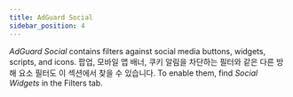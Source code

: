 ```yaml
---
title: AdGuard Social
sidebar_position: 4
---
```


_AdGuard Social_ contains filters against social media buttons, widgets, scripts, and icons. 팝업, 모바일 앱 배너, 쿠키 알림을 차단하는 필터와 같은 다른 방해 요소 필터도 이 섹션에서 찾을 수 있습니다. To enable them, find _Social Widgets_ in the Filters tab.
